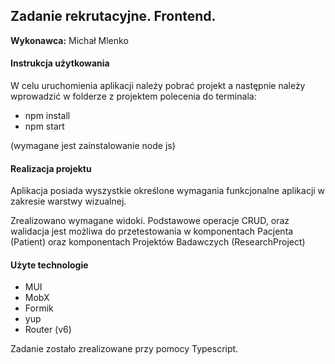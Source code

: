 ## Zadanie rekrutacyjne. Frontend.
 **Wykonawca:** Michał Mlenko

#### Instrukcja użytkowania
W celu uruchomienia aplikacji należy pobrać projekt a następnie należy wprowadzić w folderze z projektem polecenia do terminala:
- npm install
- npm start 

(wymagane jest zainstalowanie node js)

#### Realizacja projektu
Aplikacja posiada wyszystkie określone wymagania funkcjonalne aplikacji w zakresie warstwy wizualnej. 

Zrealizowano wymagane widoki. 
Podstawowe operacje CRUD, oraz walidacja jest możliwa do przetestowania w komponentach Pacjenta (Patient) oraz komponentach Projektów Badawczych (ResearchProject)

#### Użyte technologie
- MUI
- MobX
- Formik
- yup
- Router (v6)

Zadanie zostało zrealizowane przy pomocy Typescript.
